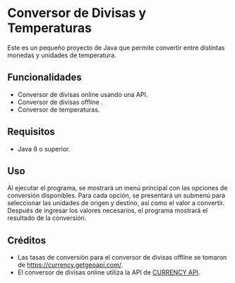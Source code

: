 <!DOCTYPE html>
<html>
<head>
	<meta charset="UTF-8">
</head>
<body>
	<h1>Conversor de Divisas y Temperaturas</h1>
	<p>Este es un pequeño proyecto de Java que permite convertir entre distintas monedas y unidades de temperatura.</p>
	<h2>Funcionalidades</h2>
	<ul>
        <li>Conversor de divisas online usando una API.</li>
		<li>Conversor de divisas offline .</li>
		<li>Conversor de temperaturas.</li>
	</ul>
	<h2>Requisitos</h2>
	<ul>
		<li>Java 8 o superior.</li>
	</ul>
	<h2>Uso</h2>
	<p>Al ejecutar el programa, se mostrará un menú principal con las opciones de conversión disponibles. Para cada opción, se presentará un submenú para seleccionar las unidades de origen y destino, así como el valor a convertir. Después de ingresar los valores necesarios, el programa mostrará el resultado de la conversión.</p>
	<h2>Créditos</h2>
	<ul>
		<li>Las tasas de conversión para el conversor de divisas offline se tomaron de <a href="https://currency.getgeoapi.com">https://currency.getgeoapi.com/</a>.</li>
		<li>El conversor de divisas online utiliza la API de <a href="https://currency.getgeoapi.com">CURRENCY API</a>.</li>
	</ul>
</body>
</html>
